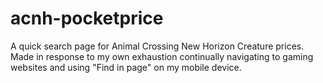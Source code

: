 # acnh-pocketprice

A quick search page for Animal Crossing New Horizon Creature prices. Made in response to my own exhaustion continually navigating to gaming websites and using "Find in page" on my mobile device. 
